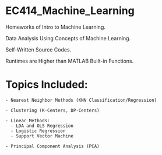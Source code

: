 # EC414_Machine_Learning

Homeworks of Intro to Machine Learning.

Data Analysis Using Concepts of Machine Learning.

Self-Written Source Codes.

Runtimes are Higher than MATLAB Built-in Functions.

# Topics Included:

```
- Nearest Neighbor Methods (KNN Classification/Regression)

- Clustering (K-Centers, DP-Centers)

- Linear Methods:
  - LDA and OLS Regression
  - Logistic Regression
  - Support Vector Machine
  
- Principal Component Analysis (PCA)

```



